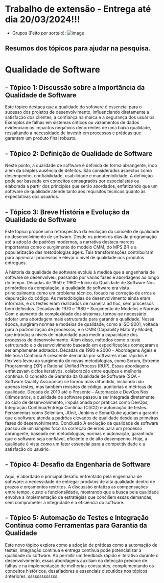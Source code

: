 # Trabalho de extensão - Entrega até dia 20/03/2024!!!
- Grupos (Feito por sorteio):
![image](https://github.com/user-attachments/assets/f73b3b8c-ef9d-4063-aebf-738820602baf)

## Resumos dos tópicos para ajudar na pesquisa.
# Qualidade de Software

## - Tópico 1: Discussão sobre a Importância da Qualidade de Software
Este tópico destaca que a qualidade do software é essencial para o sucesso dos projetos de desenvolvimento, influenciando diretamente a satisfação dos clientes, a confiança na marca e a segurança dos usuários. Exemplos de falhas em sistemas críticos ou vazamentos de dados evidenciam os impactos negativos decorrentes de uma baixa qualidade, ressaltando a necessidade de investir em processos e práticas que garantam um produto final robusto.

## - Tópico 2: Definição de Qualidade de Software
Neste ponto, a qualidade de software é definida de forma abrangente, indo além da simples ausência de defeitos. São considerados aspectos como desempenho, confiabilidade, usabilidade e manutenibilidade. A definição pode ser baseada em conceitos consagrados por especialistas ou elaborada a partir dos princípios que serão abordados, enfatizando que um software de qualidade atende tanto aos requisitos técnicos quanto às expectativas dos usuários.

## - Tópico 3: Breve História e Evolução da Qualidade de Software
Este tópico propõe uma retrospectiva da evolução do conceito de qualidade no desenvolvimento de software. Desde os primeiros dias da programação até a adoção de padrões modernos, a narrativa destaca marcos importantes como o surgimento do modelo CMM, do MPS.BR e a popularização das metodologias ágeis. Tais transformações contribuíram para aprimorar processos e elevar o nível de qualidade nos produtos entregues. 

A história da qualidade de software evoluiu à medida que a engenharia de software se desenvolveu, passando por várias fases e abordagens ao longo do tempo.
Décadas de 1950 e 1960 – Início da Qualidade de Software
Nos primórdios da computação, a qualidade de software era vista principalmente como um problema técnico, focado na correção de erros e depuração do código. As metodologias de desenvolvimento ainda eram informais, e os testes eram realizados de maneira ad hoc, sem processos bem definidos.
Décadas de 1970 e 1980 – Surgimento de Modelos e Normas
Com o aumento da complexidade dos sistemas, tornou-se necessário adotar uma abordagem mais estruturada para garantir a qualidade. Nessa época, surgiram normas e modelos de qualidade, como a ISO 9001, voltada para a padronização de processos, e o CMM (Capability Maturity Model), que introduziu níveis de maturidade para medir a capacidade dos processos de desenvolvimento. Além disso, métodos como o teste estruturado e o desenvolvimento baseado em especificações começaram a ser amplamente adotados.
Décadas de 1990 e 2000 – Abordagens Ágeis e Melhoria Contínua
A crescente demanda por softwares mais rápidos e flexíveis levou ao surgimento de novas metodologias, como Scrum, Extreme Programming (XP) e Rational Unified Process (RUP). Essas abordagens enfatizavam ciclos iterativos, colaboração entre equipes e melhoria contínua. O conceito de Garantia da Qualidade de Software (SQA – Software Quality Assurance) se tornou mais difundido, incluindo não apenas testes, mas também revisões de código, auditorias e métricas de qualidade.
Década de 2010 até o Presente – Automação e DevOps
Nos últimos anos, a qualidade de software passou a ser integrada diretamente ao ciclo de desenvolvimento, impulsionada por práticas como DevOps, Integração Contínua/Entrega Contínua (CI/CD) e automação de testes. Ferramentas como Selenium, JUnit, Jenkins e SonarQube ajudam a garantir que o software atenda a padrões elevados de qualidade desde as primeiras fases do desenvolvimento.
Conclusão
A evolução da qualidade de software passou de um simples foco na correção de erros para um processo abrangente, baseado em metodologias, normas e automação, garantindo que o software seja confiável, eficiente e de alto desempenho. Hoje, a qualidade é vista como um fator essencial para a competitividade e a satisfação do usuário.


## - Tópico 4: Desafio da Engenharia de Software
Aqui, é abordado o principal desafio enfrentado pela engenharia de software: a necessidade de entregar produtos de alta qualidade dentro de prazos e orçamentos restritos. A discussão enfatiza as compensações entre tempo, custo e funcionalidade, mostrando que a busca pela qualidade envolve a implementação de estratégias que conciliem essas demandas, sem comprometer a integridade e a eficiência do software.

## - Tópico 5: Automação de Testes e Integração Contínua como Ferramentas para Garantia da Qualidade
Este novo tópico explora como a adoção de práticas como a automação de testes, integração contínua e entrega contínua pode potencializar a qualidade do software. Ao permitir um feedback rápido e iterativo durante o desenvolvimento, essas abordagens auxiliam na detecção precoce de falhas e na implementação de melhorias constantes, complementando os conceitos históricos, desafiadores e essenciais discutidos nos tópicos anteriores. sssssssssssss

